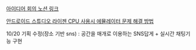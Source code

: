 
[아이디어 회의 노션 링크](https://www.notion.so/10-12-117dd4185b924b56a0ef88cc84117d1d)

[안드로이드 스튜디오 라이젠 CPU 사용시 에뮬레이터 문제 해결 방법](https://velog.io/@qkrtnfks128/Android-StudioAMD-CPU%EC%97%90%EC%84%9C-4294967201%EC%98%A4%EB%A5%98-%ED%95%B4%EA%B2%B0%ED%95%98%EA%B8%B0)

10/20 기획 수정(장소 기반 sns) : 공간을 매개로 이용하는 SNS답게 + 실시간 채팅기능 구현